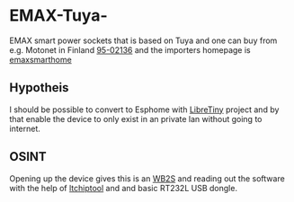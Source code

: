 # EMAX-Tuya-
EMAX smart power sockets that is based on Tuya and one can buy from e.g. Motonet in Finland [95-02136](https://www.motonet.fi/tuote/emax-alypistorasia-energiankulutusmittarilla?product=95-02136) and the importers homepage is [emaxsmarthome](https://emaxsmarthome.fi/product/alypistorasia-16a-3500w-energiakulutusmittarilla/)

## Hypotheis 
I should be possible to convert to Esphome with [LibreTiny](https://esphome.io/components/libretiny.html) project and by that enable the device to only exist in an private lan without going to internet. 

## OSINT
Opening up the device gives this is an [WB2S](https://docs.libretiny.eu/boards/wb2s/) and reading out the software with the help of [ltchiptool](https://github.com/libretiny-eu/ltchiptool) 
and and basic RT232L USB dongle. 

